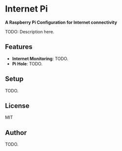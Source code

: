 # Internet Pi

**A Raspberry Pi Configuration for Internet connectivity**

TODO: Description here.

## Features

  - **Internet Monitoring**: TODO.
  - **Pi Hole**: TODO.

## Setup

TODO.

## License

MIT

## Author

TODO.
